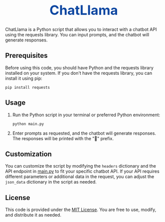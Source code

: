 <div align="center">
  <h1 style="color: #0d47a1; font-size: 3em;">ChatLlama</h1>
</div>

<div>
  <p>ChatLlama is a Python script that allows you to interact with a chatbot API using the requests library. You can input prompts, and the chatbot will generate responses.</p>
</div>

<div>
  <h2>Prerequisites</h2>
  <p>Before using this code, you should have Python and the requests library installed on your system. If you don't have the requests library, you can install it using pip:</p>
  <pre><code>pip install requests</code></pre>
</div>

<div>
  <h2>Usage</h2>
  <ol>
    <li>Run the Python script in your terminal or preferred Python environment:</li>
    <pre><code>python main.py</code></pre>
    <li>Enter prompts as requested, and the chatbot will generate responses. The responses will be printed with the "🤖" prefix.</li>
  </ol>
</div>

<div>
  <h2>Customization</h2>
  <p>You can customize the script by modifying the <code>headers</code> dictionary and the API endpoint in <a href="main.py">main.py</a> to fit your specific chatbot API. If your API requires different parameters or additional data in the request, you can adjust the <code>json_data</code> dictionary in the script as needed.</p>
</div>

<div>
  <h2>License</h2>
  <p>This code is provided under the <a href="https://github.com/heromr/AnyTools/blob/main/LICENSE">MIT License</a>. You are free to use, modify, and distribute it as needed.</p>
</div>
